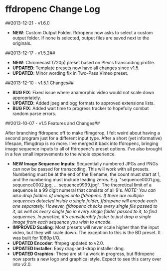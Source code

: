 ffdropenc Change Log
====================

##2013-12-21 - v1.6.0

 * **NEW**: Custom Output Folder. ffdropenc now asks to select a custom output folder. If none is selected, 
 output files are saved next to the originals.  

##2013-12-17 - v1.5.2##
  
 * **NEW**: Chromecast (720p) preset based on Plex's transcoding profile.
 * **UPDATED**: Template presets now have all changes since v1.5.
 * **UPDATED**: Minor wording fix in Two-Pass Vimeo preset.

##2013-12-10 - v1.5.1 Changes##

 * **BUG FIX**: Fixed issue where anamorphic video would not scale down appropriately.
 * **UPDATED**: Added jpeg and ogg formats to approved extensions lists.
 * **BUG FIX**: Added wait time to progress tracker to hopefully combat random parse errors.

##2013-10-07 - v1.5 Features and Changes##

After branching ffdropenc off to make ffimgdrop, I felt weird about having a second program just 
for a different input type. After a short (yet informative) lifespan, ffimgdrop is no more. I've 
merged it back into ffdropenc, bringing image sequence inputs to all of ffdropenc's preset options. 
I've also brought in a few small improvements to the  whole experience.  
  
 * **NEW Image Sequence Inputs**: Sequentially numbered JPGs and PNGs can now be passed for transcoding. 
 This will work with all presets. Numbering must be at the end of the filename, the count must start at 1, 
 and the numbering must include leading zeros. E.g. "sequence0001.jpg, sequence0002.jpg, … sequence9999.jpg". 
 The theoretical limit of a sequence is a 99 digit numeral that consists of all 9's. 
 _NOTE: You can also drop folders of images onto ffdropenc. If there are multiple sequences detected inside a 
 single folder, ffdropenc will encode each one separately. However, ffdropenc checks every single file passed to it, 
 as well as every single file in every single folder passed to it, to find sequences. In practice, it's 
 considerably faster to just drop a single image from each sequence you wish to encode._ 
 * **IMPROVED Scaling**: Most presets will never scale higher than the input video, but they will scale down. 
 The exception to this is the BD preset. It was built for 1080p I/O.
 * **UPDATED Encoder**: ffmpeg updated to v2.0.
 * **UPDATED Installer**: Easy drag-and-drop installer dmg.
 * **UPDATED Graphics**: These are still a work in progress, but ffdropenc now sports a new logo and graphical 
 style. Expect to see this carry over into v2.0.

